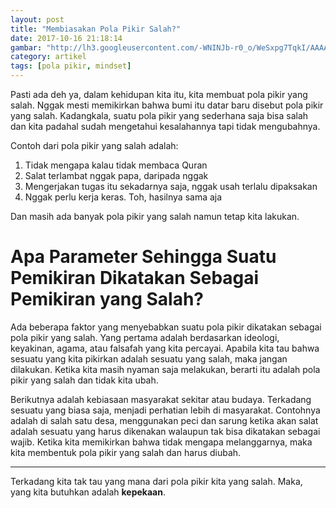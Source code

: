 ```yaml
---
layout: post
title: "Membiasakan Pola Pikir Salah?"
date: 2017-10-16 21:18:14
gambar: "http://lh3.googleusercontent.com/-WNINJb-r0_o/WeSxpg7TqkI/AAAAAAAACes/grIwQmtY4Cg3OKSmjuF2kdSJe0ylL998gCLcBGAs/s900/logo.png"
category: artikel
tags: [pola pikir, mindset]
---
```


Pasti ada deh ya, dalam kehidupan kita itu, kita membuat pola pikir yang salah. Nggak mesti memikirkan bahwa bumi itu datar baru disebut pola pikir yang salah. Kadangkala, suatu pola pikir yang sederhana saja bisa salah dan kita padahal sudah mengetahui kesalahannya tapi tidak mengubahnya.

Contoh dari pola pikir yang salah adalah:

1. Tidak mengapa kalau tidak membaca Quran
2. Salat terlambat nggak papa, daripada nggak
3. Mengerjakan tugas itu sekadarnya saja, nggak usah terlalu dipaksakan
4. Nggak perlu kerja keras. Toh, hasilnya sama aja

Dan masih ada banyak pola pikir yang salah namun tetap kita lakukan.

# Apa Parameter Sehingga Suatu Pemikiran Dikatakan Sebagai Pemikiran yang Salah?

Ada beberapa faktor yang menyebabkan suatu pola pikir dikatakan sebagai pola pikir yang salah. Yang pertama adalah berdasarkan ideologi, keyakinan, agama, atau falsafah yang kita percayai. Apabila kita tau bahwa sesuatu yang kita pikirkan adalah sesuatu yang salah, maka jangan dilakukan. Ketika kita masih nyaman saja melakukan, berarti itu adalah pola pikir yang salah dan tidak kita ubah.

Berikutnya adalah kebiasaan masyarakat sekitar atau budaya. Terkadang sesuatu yang biasa saja, menjadi perhatian lebih di masyarakat. Contohnya adalah di salah satu desa, menggunakan peci dan sarung ketika akan salat adalah sesuatu yang harus dikenakan walaupun tak bisa dikatakan sebagai wajib. Ketika kita memikirkan bahwa tidak mengapa melanggarnya, maka kita membentuk pola pikir yang salah dan harus diubah.

---

Terkadang kita tak tau yang mana dari pola pikir kita yang salah. Maka, yang kita butuhkan adalah __kepekaan__.